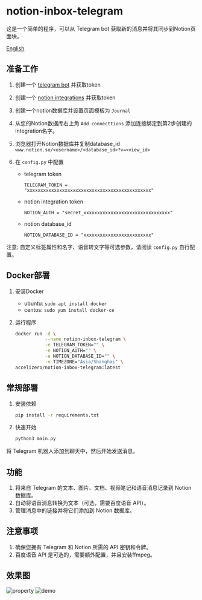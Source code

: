 # notion-inbox-telegram
这是一个简单的程序，可以从 Telegram bot 获取新的消息并将其同步到Notion页面块。

[English](https://github.com/accelizero/notion-inbox-telegram-plugin/blob/master/README.md)

## 准备工作

1. 创建一个 [telegram bot](https://t.me/botfather) 并获取token

2. 创建一个 [notion integrations](https://www.notion.com/my-integrations) 并获取token

3. 创建一个notion数据库并设置页面模板为 `Journal`

4. 从您的Notion数据库右上角 `Add connecttions` 添加连接绑定到第2步创建的integration名字。

5. 浏览器打开Notion数据库并复制database_id `www.notion.so/<username>/<database_id>?v=<view_id>`

6. 在 `config.py` 中配置

    - telegram token

       `TELEGRAM_TOKEN = "xxxxxxxxxxxxxxxxxxxxxxxxxxxxxxxxxxxxxxxxxxxxxx"`

    - notion integration token

       `NOTION_AUTH = "secret_xxxxxxxxxxxxxxxxxxxxxxxxxxxxxxxx"`

    - notion database_id
  
       `NOTION_DATABASE_ID = "xxxxxxxxxxxxxxxxxxxxxxxxx"`

注意: 自定义标签属性和名字、语音转文字等可选参数，请阅读 `config.py` 自行配置。

## Docker部署

1. 安装Docker

    - ubuntu: `sudo apt install docker`
    - centos: `sudo yum install docker-ce`

2. 运行程序

    ``` bash
    docker run -d \
               --name notion-inbox-telegram \
               -e TELEGRAM_TOKEN="" \
               -e NOTION_AUTH="" \
               -e NOTION_DATABASE_ID="" \
               -e TIMEZONE="Asia/Shanghai" \
    accelizero/notion-inbox-telegram:latest
    ```

## 常规部署

1. 安装依赖

    ``` bash
    pip install -r requirements.txt
    ```

2. 快速开始

    ``` bash
    python3 main.py
    ```

将 Telegram 机器人添加到聊天中，然后开始发送消息。

## 功能

1. 将来自 Telegram 的文本、图片、文档、视频笔记和语音消息记录到 Notion 数据库。
2. 自动将语音消息转换为文本（可选，需要百度语音 API）。
3. 管理消息中的链接并将它们添加到 Notion 数据库。

## 注意事项

1. 确保您拥有 Telegram 和 Notion 所需的 API 密钥和令牌。
2. 百度语音 API 是可选的，需要额外配置，并且安装ffmpeg。

## 效果图
![property](https://raw.githubusercontent.com/accelizero/notion-inbox-telegram-plugin/master/property.png)
![demo](https://raw.githubusercontent.com/accelizero/notion-inbox-telegram-plugin/master/demo.png)
